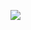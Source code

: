 <img src="https://github.com/matheus-arocha/jokenp-/blob/master/jokenpow/img/Jokenp%C3%B4.png"><img/>
